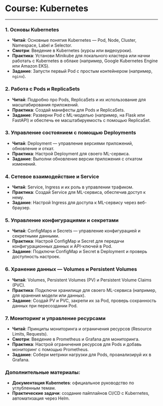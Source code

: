 # Course: Kubernetes


---
### 1. Основы Kubernetes
- **Читай**: Основные понятия Kubernetes — Pod, Node, Cluster, Namespace, Label и Selector.
- **Смотри**: Введение в Kubernetes (курсы или видеоуроки).
- **Практика**: Установи Minikube для локального кластера или начни работать с Kubernetes в облаке (например, Google Kubernetes Engine или Amazon EKS).
- **Задание**: Запусти первый Pod с простым контейнером (например, `nginx`).

### 2. Работа с Pods и ReplicaSets
- **Читай**: Подробно про Pods, ReplicaSets и их использование для масштабирования приложений.
- **Практика**: Создай манифесты для Pods и ReplicaSets.
- **Задание**: Разверни Pod с ML-моделью (например, на Flask или FastAPI) и обеспечь ее масштабируемость с помощью ReplicaSet.

### 3. Управление состоянием с помощью Deployments
- **Читай**: Deployment — управление версиями приложений, обновление и откат.
- **Практика**: Настрой Deployment для своего ML-сервиса.
- **Задание**: Выполни обновление версии приложения с откатом изменений.

### 4. Сетевое взаимодействие и Service
- **Читай**: Service, Ingress и их роль в управлении трафиком.
- **Практика**: Создай Service для ML-сервиса, обеспечив доступ к нему.
- **Задание**: Настрой Ingress для доступа к ML-сервису через веб-браузер.

### 5. Управление конфигурациями и секретами
- **Читай**: ConfigMaps и Secrets — управление конфигурацией и секретными данными.
- **Практика**: Настрой ConfigMap и Secret для передачи конфигурационных данных и API-ключей в Pod.
- **Задание**: Подключи ConfigMap и Secret в Deployment и проверь доступность настроек.

### 6. Хранение данных — Volumes и Persistent Volumes
- **Читай**: Volumes, Persistent Volumes (PV) и Persistent Volume Claims (PVC).
- **Практика**: Подключи хранилище для своего ML-сервиса (например, для хранения модели или данных).
- **Задание**: Создай PV и PVC, закрепи их за Pod, проверь сохранность данных при пересоздании Pod.

### 7. Мониторинг и управление ресурсами
- **Читай**: Принципы мониторинга и ограничения ресурсов (Resource Limits, Requests).
- **Смотри**: Введение в Prometheus и Grafana для мониторинга.
- **Практика**: Настрой ограничения ресурсов для Pods и добавь мониторинг с помощью Prometheus.
- **Задание**: Собери метрики нагрузки для Pods, проанализируй их в Grafana.

### Дополнительные материалы:
- **Документация Kubernetes**: официальное руководство по углубленным темам.
- **Практические задачи**: создание пайплайнов CI/CD с Kubernetes, автоматизация через Helm.